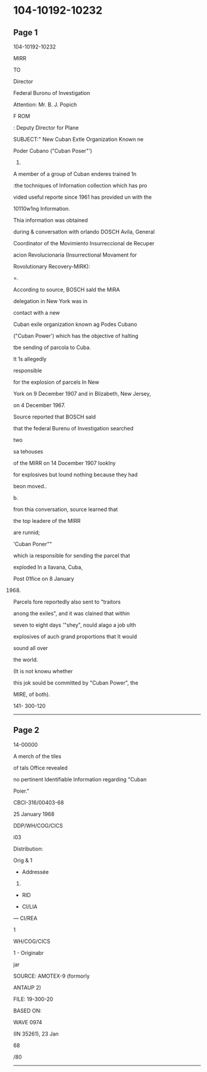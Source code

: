 # 104-10192-10232

## Page 1

104-10192-10232

MIRR

TO

Director

Federal Buronu of Investigation

Attention: Mr. B. J. Popich

F ROM

: Deputy Director for Plane

SUBJECT:" New Cuban Extle Organization Known ne

Poder Cubano ("Cuban Poser"')

1.

A member of a group of Cuban enderes trained 1n

:the tochniques of Infornation collection which has pro

vided useful reporte since 1961 has provided un with the

10110w1ng Information.

Thia information was obtained

during & conversatlon with orlando DOSCH Avila, General

Coordinator of the Movimiento Insurreccional de Recuper

acion Revolucionaria (Insurrectional Movament for

Rovolutionary Recovery-MIRK):

=.

According to source, BOSCH sald the MiRA

delegation in New York was in

contact with a new

Cuban exile organization known ag Podes Cubano

("Cuban Power') which has the objective of halting

tbe sending of parcola to Cuba.

It 1s allegedly

responsible

for the explosion of parcels In New

York on 9 December 1907 and in Blizabeth, New Jersey,

on 4 December 1967.

Source reported that BOSCH sald

that the federal Burenu of Investigation searched

two

sa tehouses

of the MIRR on 14 Docember 1907 looklny

for explosives but lound nothing because they had

beon moved..

b.

fron thia conversation, source learned that

the top leadere of the MIRR

are runnid;

'Cuban Poner""

which ia responsible for sending the parcel that

exploded In a llavana, Cuba,

Post 01fice on 8 January

1968.

Parcels fore reportedly also sent to "traitors

anong the exiles", and it was clained that within

seven to eight days '"shey", nould alago a job ulth

explosives of auch grand proportions that It would

sound all over

the world.

(It is not knowu whether

this jok sould be committed by "Cuban Power", the

MIRE, of both).

141- 300-120

---

## Page 2

14-00000

A merch of the tiles

of tals Office revealed

no pertinent Identifiable Information regarding "Cuban

Poier."

CBCI-316/00403-68

25 January 1968

DDP/WH/COG/CICS

i03

Distribution:

Orig & 1

- Addressée

1.

- RID

- CI/LIA

— CI/REA

1

WH/COG/CICS

1 - Originabr

jar

SOURCE: AMOTEX-9 (formorly

ANTAUP 2)

FILE: 19-300-20

BASED ON:

WAVE 0974

(IN 35261), 23 Jan

68

/80

---

